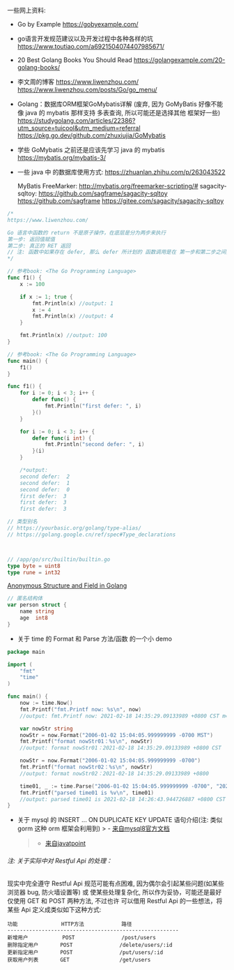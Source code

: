 

一些网上资料:

- Go by Example
	https://gobyexample.com/

- go语言开发规范建议以及开发过程中各种各样的坑
	https://www.toutiao.com/a6921504074407985671/

- 20 Best Golang Books You Should Read
	https://golangexample.com/20-golang-books/

- 李文周的博客
	https://www.liwenzhou.com/
	https://www.liwenzhou.com/posts/Go/go_menu/


- Golang：数据库ORM框架GoMybatis详解 (废弃, 因为 GoMyBatis 好像不能像 java
		的 mybatis 那样支持 多表查询, 所以可能还是选择其他 框架好一些)
  https://studygolang.com/articles/22386?utm_source=tuicool&utm_medium=referral
	https://pkg.go.dev/github.com/zhuxiujia/GoMybatis

-	学些 GoMybatis 之前还是应该先学习 java 的 mybatis
	https://mybatis.org/mybatis-3/


- 一些 java 中 的数据库使用方式:
	https://zhuanlan.zhihu.com/p/263043522

	MyBatis FreeMarker: http://mybatis.org/freemarker-scripting/#
	sagacity-sqltoy: https://github.com/sagframe/sagacity-sqltoy
                   https://github.com/sagframe
                   https://gitee.com/sagacity/sagacity-sqltoy





```go
/*
https://www.liwenzhou.com/

Go 语言中函数的 return 不是原子操作，在底层是分为两步来执行
第一步: 返回值赋值
第二步: 真正的 RET 返回
// 注: 函数中如果存在 defer, 那么 defer 所计划的 函数调用是在 第一步和第二步之间执行
*/

```


```go
// 参考book: <The Go Programming Language>
func f1() {
	x := 100

	if x := 1; true {
		fmt.Println(x) //output: 1
		x := 4
		fmt.Println(x) //output: 4
	}

	fmt.Println(x) //output: 100
}
```


```go
// 参考book: <The Go Programming Language>
func main() {
	f1()
}

func f1() {
	for i := 0; i < 3; i++ {
		defer func() {
			fmt.Println("first defer: ", i)
		}()
	}

	for i := 0; i < 3; i++ {
		defer func(i int) {
			fmt.Println("second defer: ", i)
		}(i)
	}

	/*output:
	second defer:  2
	second defer:  1
	second defer:  0
	first defer:  3
	first defer:  3
	first defer:  3
```


```go
// 类型别名
// https://yourbasic.org/golang/type-alias/
// https://golang.google.cn/ref/spec#Type_declarations



// /app/go/src/builtin/builtin.go
type byte = uint8
type rune = int32


```


[Anonymous Structure and Field in Golang](https://www.geeksforgeeks.org/anonymous-structure-and-field-in-golang/#:~:text=In%20Go%20language%2C%20you%20are%20allowed%20to%20create,%3A%3D%20struct%20%7B%20%2F%2F%20fields%20%7D%20%7B%2F%2F%20Field_values%7D)
```go
// 匿名结构体
var person struct {
	name string
	age  int8
}
```


- 关于 time 的 Format 和 Parse 方法/函数 的一个小 demo
```go
package main

import (
	"fmt"
	"time"
)

func main() {
	now := time.Now()
	fmt.Printf("fmt.Printf now: %s\n", now)
	//output: fmt.Printf now: 2021-02-18 14:35:29.09133989 +0800 CST m=+0.000043098

	var nowStr string
	nowStr = now.Format("2006-01-02 15:04:05.999999999 -0700 MST")
	fmt.Printf("format nowStr01：%s\n", nowStr)
	//output: format nowStr01：2021-02-18 14:35:29.09133989 +0800 CST

	nowStr = now.Format("2006-01-02 15:04:05.999999999 -0700")
	fmt.Printf("format nowStr02：%s\n", nowStr)
	//output: format nowStr02：2021-02-18 14:35:29.09133989 +0800

	time01, _ := time.Parse("2006-01-02 15:04:05.999999999 -0700", "2021-02-18 14:26:43.944726887 +0800")
	fmt.Printf("parsed time01 is %v\n", time01)
	//output: parsed time01 is 2021-02-18 14:26:43.944726887 +0800 CST
}

```

- 关于 mysql 的 INSERT ... ON DUPLICATE KEY UPDATE 语句介绍(注: 类似 gorm 这种 orm 框架会利用到)
		> - [来自mysql8官方文档](https://dev.mysql.com/doc/refman/8.0/en/insert-on-duplicate.html)
    > - [来自javatpoint](https://www.javatpoint.com/mysql-insert-on-duplicate-key-update#:~:text=The%20Insert%20on%20Duplicate%20Key%20Update%20statement%20is,column%2C%20then%20updation%20of%20the%20existing%20row%20occurs.)



###### 注: 关于实际中对 Restful Api 的处理：
现实中完全遵守 Restful Api 规范可能有点困难, 因为偶尔会引起某些问题(如某些浏览器 bug, 防火墙设置等)
或 使某些处理复杂化, 所以作为妥协，可能还是最好仅使用 GET 和  POST 两种方法, 不过也许
可以借用 Restful Api 的一些想法，将某些 Api 定义成类似如下这种方式:
```text
功能              HTTP方法            路径
-------------------------------------------------------
新增用户           POST               /post/users
删除指定用户       POST               /delete/users/:id
更新指定用户       POST               /put/users/:id
获取用户列表       GET                /get/users
```





















